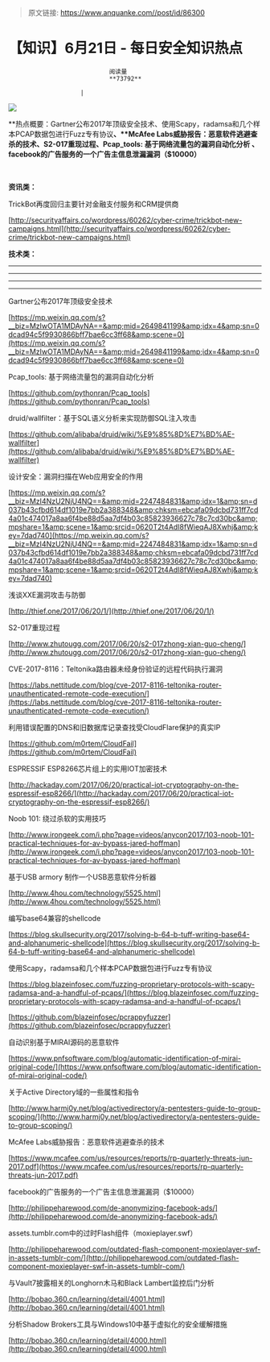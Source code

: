 > 原文链接: https://www.anquanke.com//post/id/86300 


# 【知识】6月21日 - 每日安全知识热点


                                阅读量   
                                **73792**
                            
                        |
                        
                                                                                    



[![](https://p3.ssl.qhimg.com/t01bc39290ef9614059.png)](https://p3.ssl.qhimg.com/t01bc39290ef9614059.png)

**热点概要：Gartner公布2017年顶级安全技术、使用Scapy，radamsa和几个样本PCAP数据包进行Fuzz专有协议<strong>、**McAfee Labs威胁报告：恶意软件逃避查杀的技术、S2-017重现过程、Pcap_tools: 基于网络流量包的漏洞自动化分析 、facebook的广告服务的一个广告主信息泄漏漏洞（$10000）</strong>

**<br>**

**资讯类：**













TrickBot再度回归主要针对金融支付服务和CRM提供商

[http://securityaffairs.co/wordpress/60262/cyber-crime/trickbot-new-campaigns.html](http://securityaffairs.co/wordpress/60262/cyber-crime/trickbot-new-campaigns.html) 



**技术类：**

****

****

****





****































































































[](http://motherboard.vice.com/read/the-worst-hacks-of-2016)











[](https://feicong.github.io/tags/macOS%E8%BD%AF%E4%BB%B6%E5%AE%89%E5%85%A8/)



[](https://github.com/GradiusX/HEVD-Python-Solutions/blob/master/Win10%20x64%20v1511/HEVD_arbitraryoverwrite.py)































































































































Gartner公布2017年顶级安全技术

[https://mp.weixin.qq.com/s?__biz=MzIwOTA1MDAyNA==&amp;mid=2649841199&amp;idx=4&amp;sn=0dcad94c5f9930866bff7bae6cc3ff68&amp;scene=0](https://mp.weixin.qq.com/s?__biz=MzIwOTA1MDAyNA==&amp;mid=2649841199&amp;idx=4&amp;sn=0dcad94c5f9930866bff7bae6cc3ff68&amp;scene=0) 



Pcap_tools: 基于网络流量包的漏洞自动化分析 

[https://github.com/pythonran/Pcap_tools](https://github.com/pythonran/Pcap_tools) 



druid/wallfilter：基于SQL语义分析来实现防御SQL注入攻击

[https://github.com/alibaba/druid/wiki/%E9%85%8D%E7%BD%AE-wallfilter](https://github.com/alibaba/druid/wiki/%E9%85%8D%E7%BD%AE-wallfilter) 



设计安全：漏洞扫描在Web应用安全的作用

[https://mp.weixin.qq.com/s?__biz=MzI4NzU2NjU4NQ==&amp;mid=2247484831&amp;idx=1&amp;sn=d037b43cfbd614df1019e7bb2a388348&amp;chksm=ebcafa09dcbd731ff7cd4a01c474017a8aa6f4be88d5aa7df4b03c85823936627c78c7cd30bc&amp;mpshare=1&amp;scene=1&amp;srcid=0620T2t4AdI8fWieqAJ8Xwhj&amp;key=7dad740](https://mp.weixin.qq.com/s?__biz=MzI4NzU2NjU4NQ==&amp;mid=2247484831&amp;idx=1&amp;sn=d037b43cfbd614df1019e7bb2a388348&amp;chksm=ebcafa09dcbd731ff7cd4a01c474017a8aa6f4be88d5aa7df4b03c85823936627c78c7cd30bc&amp;mpshare=1&amp;scene=1&amp;srcid=0620T2t4AdI8fWieqAJ8Xwhj&amp;key=7dad740) 



浅谈XXE漏洞攻击与防御

[http://thief.one/2017/06/20/1/](http://thief.one/2017/06/20/1/) 



S2-017重现过程

[http://www.zhutougg.com/2017/06/20/s2-017zhong-xian-guo-cheng/](http://www.zhutougg.com/2017/06/20/s2-017zhong-xian-guo-cheng/) 



CVE-2017-8116：Teltonika路由器未经身份验证的远程代码执行漏洞

[https://labs.nettitude.com/blog/cve-2017-8116-teltonika-router-unauthenticated-remote-code-execution/](https://labs.nettitude.com/blog/cve-2017-8116-teltonika-router-unauthenticated-remote-code-execution/) 



利用错误配置的DNS和旧数据库记录查找受CloudFlare保护的真实IP 

[https://github.com/m0rtem/CloudFail](https://github.com/m0rtem/CloudFail) 



ESPRESSIF ESP8266芯片组上的实用IOT加密技术

[http://hackaday.com/2017/06/20/practical-iot-cryptography-on-the-espressif-esp8266/](http://hackaday.com/2017/06/20/practical-iot-cryptography-on-the-espressif-esp8266/) 



Noob 101: 绕过杀软的实用技巧

[http://www.irongeek.com/i.php?page=videos/anycon2017/103-noob-101-practical-techniques-for-av-bypass-jared-hoffman](http://www.irongeek.com/i.php?page=videos/anycon2017/103-noob-101-practical-techniques-for-av-bypass-jared-hoffman) 



基于USB armory 制作一个USB恶意软件分析器

[http://www.4hou.com/technology/5525.html](http://www.4hou.com/technology/5525.html) 



编写base64兼容的shellcode

[https://blog.skullsecurity.org/2017/solving-b-64-b-tuff-writing-base64-and-alphanumeric-shellcode](https://blog.skullsecurity.org/2017/solving-b-64-b-tuff-writing-base64-and-alphanumeric-shellcode) 



使用Scapy，radamsa和几个样本PCAP数据包进行Fuzz专有协议

[https://blog.blazeinfosec.com/fuzzing-proprietary-protocols-with-scapy-radamsa-and-a-handful-of-pcaps/](https://blog.blazeinfosec.com/fuzzing-proprietary-protocols-with-scapy-radamsa-and-a-handful-of-pcaps/) 

[https://github.com/blazeinfosec/pcrappyfuzzer](https://github.com/blazeinfosec/pcrappyfuzzer)

 

自动识别基于MIRAI源码的恶意软件

[https://www.pnfsoftware.com/blog/automatic-identification-of-mirai-original-code/](https://www.pnfsoftware.com/blog/automatic-identification-of-mirai-original-code/) 



关于Active Directory域的一些属性和指令

[http://www.harmj0y.net/blog/activedirectory/a-pentesters-guide-to-group-scoping/](http://www.harmj0y.net/blog/activedirectory/a-pentesters-guide-to-group-scoping/) 



McAfee Labs威胁报告：恶意软件逃避查杀的技术

[https://www.mcafee.com/us/resources/reports/rp-quarterly-threats-jun-2017.pdf](https://www.mcafee.com/us/resources/reports/rp-quarterly-threats-jun-2017.pdf) 



facebook的广告服务的一个广告主信息泄漏漏洞（$10000）

[http://philippeharewood.com/de-anonymizing-facebook-ads/](http://philippeharewood.com/de-anonymizing-facebook-ads/) 



assets.tumblr.com中的过时Flash组件（moxieplayer.swf）

[http://philippeharewood.com/outdated-flash-component-moxieplayer-swf-in-assets-tumblr-com/](http://philippeharewood.com/outdated-flash-component-moxieplayer-swf-in-assets-tumblr-com/) 



与Vault7披露相关的Longhorn木马和Black Lambert监控后门分析

[http://bobao.360.cn/learning/detail/4001.html](http://bobao.360.cn/learning/detail/4001.html) 



分析Shadow Brokers工具与Windows10中基于虚拟化的安全缓解措施

[http://bobao.360.cn/learning/detail/4000.html](http://bobao.360.cn/learning/detail/4000.html) 


